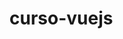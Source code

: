 # curso-vuejs


<!-- a instancia de vue deve ser declarada após os componentes -->

<!-- passar argumentos no $emit -->
